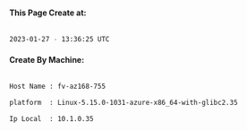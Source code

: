 
   
#### This Page Create at:

```bash

2023-01-27 - 13:36:25 UTC

```

#### Create By Machine:

```bash

Host Name : fv-az168-755

platform  : Linux-5.15.0-1031-azure-x86_64-with-glibc2.35

Ip Local  : 10.1.0.35

```

